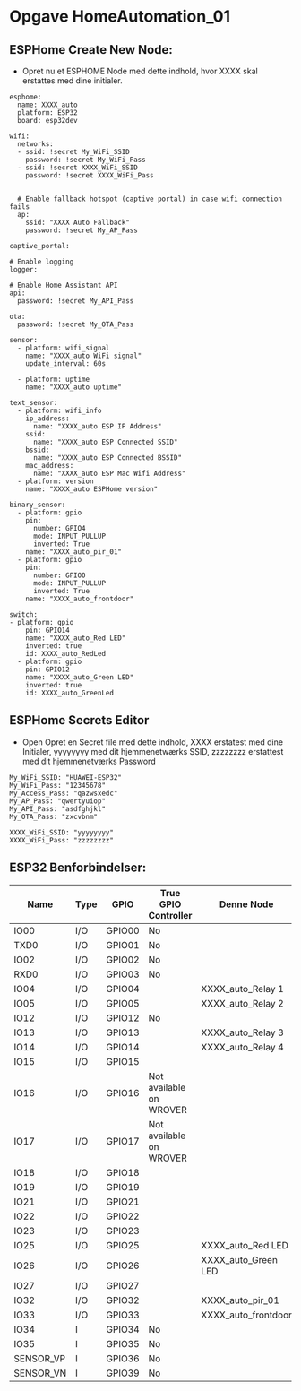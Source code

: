 # Opgave HomeAutomation_01
## ESPHome Create New Node:
* Opret nu et ESPHOME Node med dette indhold, hvor XXXX skal erstattes med dine initialer.

```
esphome:
  name: XXXX_auto
  platform: ESP32
  board: esp32dev

wifi:
  networks:
  - ssid: !secret My_WiFi_SSID
    password: !secret My_WiFi_Pass
  - ssid: !secret XXXX_WiFi_SSID
    password: !secret XXXX_WiFi_Pass


  # Enable fallback hotspot (captive portal) in case wifi connection fails
  ap:
    ssid: "XXXX Auto Fallback"
    password: !secret My_AP_Pass

captive_portal:

# Enable logging
logger:

# Enable Home Assistant API
api:
  password: !secret My_API_Pass

ota:
  password: !secret My_OTA_Pass

sensor:
  - platform: wifi_signal
    name: "XXXX_auto WiFi signal"
    update_interval: 60s

  - platform: uptime
    name: "XXXX_auto uptime"

text_sensor:
  - platform: wifi_info
    ip_address:
      name: "XXXX_auto ESP IP Address"
    ssid:
      name: "XXXX_auto ESP Connected SSID"
    bssid:
      name: "XXXX_auto ESP Connected BSSID"
    mac_address:
      name: "XXXX_auto ESP Mac Wifi Address"
  - platform: version
    name: "XXXX_auto ESPHome version"

binary_sensor:
  - platform: gpio
    pin:
      number: GPIO4
      mode: INPUT_PULLUP
      inverted: True
    name: "XXXX_auto_pir_01"
  - platform: gpio
    pin:
      number: GPIO0
      mode: INPUT_PULLUP
      inverted: True
    name: "XXXX_auto_frontdoor"

switch:
- platform: gpio
    pin: GPIO14
    name: "XXXX_auto_Red LED"
    inverted: true
    id: XXXX_auto_RedLed
  - platform: gpio
    pin: GPIO12
    name: "XXXX_auto_Green LED"
    inverted: true
    id: XXXX_auto_GreenLed
```
## ESPHome Secrets Editor
* Open Opret en Secret file med dette indhold, XXXX erstatest med dine Initialer, yyyyyyyy med dit hjemmenetwærks SSID, zzzzzzzz erstattest med dit hjemmenetværks Password
```
My_WiFi_SSID: "HUAWEI-ESP32"
My_WiFi_Pass: "12345678"
My_Access_Pass: "qazwsxedc"
My_AP_Pass: "qwertyuiop"
My_API_Pass: "asdfghjkl"
My_OTA_Pass: "zxcvbnm"

XXXX_WiFi_SSID: "yyyyyyyy"
XXXX_WiFi_Pass: "zzzzzzzz"
```

## ESP32 Benforbindelser:
| Name  | Type | GPIO | True GPIO Controller | Denne Node |
| ---   | ---  | ---  | -----                | -----      |
| IO00 | I/O | GPIO00 | No |    |
| TXD0 | I/O | GPIO01 | No |    |
| IO02 | I/O | GPIO02 | No |    |
| RXD0 | I/O | GPIO03 | No |    |
| IO04 | I/O | GPIO04 |  | XXXX_auto_Relay 1 |
| IO05 | I/O | GPIO05 |  | XXXX_auto_Relay 2 |
| IO12 | I/O | GPIO12 | No |    |
| IO13 | I/O | GPIO13 |  | XXXX_auto_Relay 3 |
| IO14 | I/O | GPIO14 |  | XXXX_auto_Relay 4 |
| IO15 | I/O | GPIO15 |  |    |
| IO16 | I/O | GPIO16 | Not available on WROVER |    |
| IO17 | I/O | GPIO17 | Not available on WROVER |    |
| IO18 | I/O | GPIO18 |  |    |
| IO19 | I/O | GPIO19 |  |    |
| IO21 | I/O | GPIO21 |  |    |
| IO22 | I/O | GPIO22 |  |    |
| IO23 | I/O | GPIO23 |  |    |
| IO25 | I/O | GPIO25 |  | XXXX_auto_Red LED |
| IO26 | I/O | GPIO26 |  | XXXX_auto_Green LED |
| IO27 | I/O | GPIO27 |  |    |
| IO32 | I/O | GPIO32 |  | XXXX_auto_pir_01 |
| IO33 | I/O | GPIO33 |  | XXXX_auto_frontdoor |
| IO34 | I | GPIO34 | No |    |
| IO35 | I | GPIO35 | No |    |
| SENSOR_VP | I | GPIO36 | No |   |  
| SENSOR_VN | I | GPIO39 | No |    |